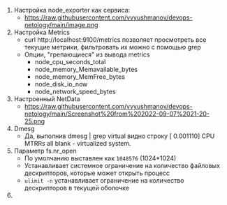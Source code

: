 1. Настройка node_exporter как сервиса:
   * https://raw.githubusercontent.com/vvyushmanov/devops-netology/main/image.png
2. Настройка Metrics
   * curl http://localhost:9100/metrics позволяет просмотреть все текущие метрики, фильтровать их можно с помощью grep
   * Опции, "грепающиеся" из вывода metrics
     * node_cpu_seconds_total
     * node_memory_Memavailable_bytes
     * node_memory_MemFree_bytes
     * node_disk_io_now
     * node_network_speed_bytes
3. Настроенный NetData
   * https://raw.githubusercontent.com/vvyushmanov/devops-netology/main/Screenshot%20from%202022-09-07%2021-20-25.png
4. Dmesg
   * Да, выполнив dmesg | grep virtual видно строку [    0.001110] CPU MTRRs all blank - virtualized system.
5. Параметр fs.nr_open
   * По умолчанию выставлен как `1048576` (1024*1024)
   * Устанавливает системное ограничение на количество файловых дескрипторов, которые может открыть процесс
   * `ulimit -n` устанавливает ограничение на количество дескрипторов в текущей оболочке
6. 